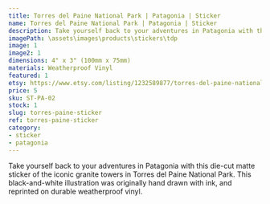 ```yaml
---
title: Torres del Paine National Park | Patagonia | Sticker
name: Torres del Paine National Park | Patagonia | Sticker
description: Take yourself back to your adventures in Patagonia with this die-cut matte sticker of the iconic granite towers in Torres del Paine National Park.
imagePath: \assets\images\products\stickers\tdp
image: 1
image2: 1
dimensions: 4" x 3" (100mm x 75mm)
materials: Weatherproof Vinyl
featured: 1
etsy: https://www.etsy.com/listing/1232589877/torres-del-paine-national-park-chilean
price: 5
sku: ST-PA-02
stock: 1
slug: torres-paine-sticker
ref: torres-paine-sticker
category:
- sticker
- patagonia
---
```

Take yourself back to your adventures in Patagonia with this die-cut matte sticker of the iconic granite towers in Torres del Paine National Park. This black-and-white illustration was originally hand drawn with ink, and reprinted on durable weatherproof vinyl.
